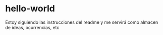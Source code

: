 # hello-world
Estoy siguiendo las instrucciones del readme y me servirá como almacen de ideas, ocurrencias, etc
